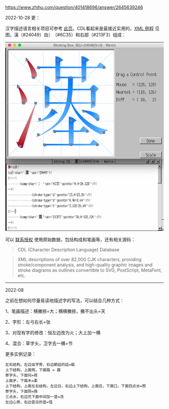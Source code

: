 https://www.zhihu.com/question/401418696/answer/2645639246


2022-10-28 更：

汉字描述语言相关项目可参考 [此页](https://en.wikipedia.org/wiki/Chinese_character_description_languages)。CDL看起来是最接近实用的，[XML 例程](http://guide.wenlininstitute.org/wenlin4.3/Character_Description_Language) 见图，漢（#24049）由氵（#6C35）和右部（#213F3）组成：

![拆分](../assets/Wenlin-strokingbox_adv_24049_p_s.png)

可以 [联系授权](https://www.wenlin.com/developers) 使用原始数据，包括构成和笔画等，还有相关源码：

> CDL (Character Description Language) Database

> XML descriptions of over 82,000 CJK characters, providing stroke/component analysis, and high-quality graphic images and stroke diagrams as outlines convertible to SVG, PostScript, MetaFont, etc.


---------

2022-08

之前在想如何尽量易读地描述字的写法，可以结合几种方式：

1、笔画描述：横撇捺=大；横横撇捺，撇不出头=天

2、字形：左弓右长=张

3、对现有字的修改：恒左边改为火；大上加一横

4、混合：草字头，卫字去一横=节

更多实例记录：
```
左右结构，左边虫字旁，右边朝廷的廷=蜓
上下结构，上面雨，下面路 = 露
草字头，下面何=荷
上面矛，下面木=柔
上下结构，上面左右结构，左边日，右边上下结构，上面召，下面口，下面四点水=照
草字头，下面阴=荫
三点水，右边充下面中间加一竖=流
左边心旁，右边昔日的昔=惜
```